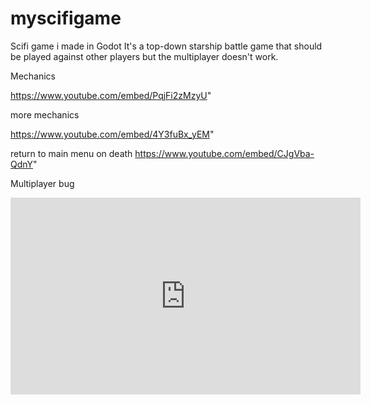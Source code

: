 # myscifigame
Scifi game i made in Godot
It's a top-down starship battle game that should be played against other players but the multiplayer doesn't work.

Mechanics

https://www.youtube.com/embed/PqjFi2zMzyU"

more mechanics

https://www.youtube.com/embed/4Y3fuBx_yEM"

return to main menu on death
https://www.youtube.com/embed/CJgVba-QdnY"

Multiplayer bug

<iframe width="560" height="315" src="https://www.youtube.com/embed/brW0Pt8eDzo" title="YouTube video player" frameborder="0" allow="accelerometer; autoplay; clipboard-write; encrypted-media; gyroscope; picture-in-picture" allowfullscreen></iframe>
